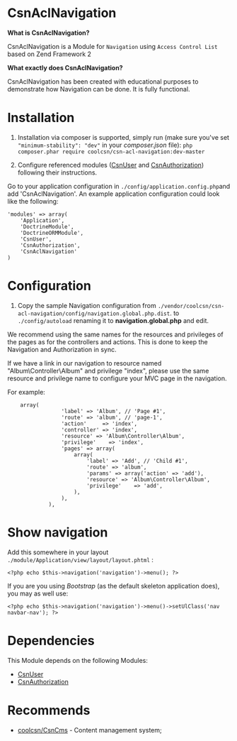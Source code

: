 CsnAclNavigation
=======

**What is CsnAclNavigation?**

CsnAclNavigation is a Module for ```Navigation``` using ```Access Control List``` based on Zend Framework 2

**What exactly does CsnAclNavigation?**

CsnAclNavigation has been created with educational purposes to demonstrate how Navigation can be done. It is fully functional.

Installation
============

1. Installation via composer is supported, simply run (make sure you've set `"minimum-stability": "dev"` in your *composer.json* file):
`php composer.phar require coolcsn/csn-acl-navigation:dev-master`

2. Configure referenced modules ([CsnUser](https://github.com/coolcsn/CsnUser) and [CsnAuthorization](https://github.com/coolcsn/CsnAuthorization)) following their instructions.

Go to your application configuration in ```./config/application.config.php```and add 'CsnAclNavigation'.
An example application configuration could look like the following:

```
'modules' => array(
    'Application',
    'DoctrineModule',
    'DoctrineORMModule',
    'CsnUser',
	'CsnAuthorization',
    'CsnAclNavigation'
)
```

Configuration
=============
1. Copy the sample Navigation configuration from `./vendor/coolcsn/csn-acl-navigation/config/navigation.global.php.dist`. to `./config/autoload` renaming it to **navigation.global.php** and edit.

We recommend using the same names for the resources and privileges of the pages as for the controllers and actions. This is done to keep the Navigation and Authorization in sync.

If we have a link in our navigation to resource named "Album\Controller\Album" and privilege "index", please use the same resource and privilege name to configure your MVC page in the navigation.

For example:

```
	array(
                 'label' => 'Album', // 'Page #1',
                 'route' => 'album', // 'page-1',
				 'action'     => 'index',
				 'controller' => 'index',
				 'resource'	=> 'Album\Controller\Album',
				 'privilege'	=> 'index',
                 'pages' => array(
                     array(
                         'label' => 'Add', // 'Child #1',
                         'route' => 'album',
						 'params' => array('action' => 'add'),
						 'resource'	=> 'Album\Controller\Album',
						 'privilege'	=> 'add',
                     ),
                 ),
             ),
```

Show navigation
===============

Add this somewhere in your layout `./module/Application/view/layout/layout.phtml` :
```
<?php echo $this->navigation('navigation')->menu(); ?>
```

If you are you using *Bootstrap* (as the default skeleton application does), you may as well use:
```
<?php echo $this->navigation('navigation')->menu()->setUlClass('nav navbar-nav'); ?>
```

Dependencies
============

This Module depends on the following Modules:

 - [CsnUser](https://github.com/coolcsn/CsnUser)
 - [CsnAuthorization](https://github.com/coolcsn/CsnAuthorization)
 
Recommends
==========

- [coolcsn/CsnCms](https://github.com/coolcsn/CsnCms) - Content management system;